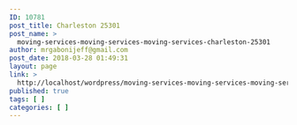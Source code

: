 ```yaml
---
ID: 10781
post_title: Charleston 25301
post_name: >
  moving-services-moving-services-moving-services-charleston-25301
author: mrgabonijeff@gmail.com
post_date: 2018-03-28 01:49:31
layout: page
link: >
  http://localhost/wordpress/moving-services-moving-services-moving-services-charleston-25301/
published: true
tags: [ ]
categories: [ ]
---
```


